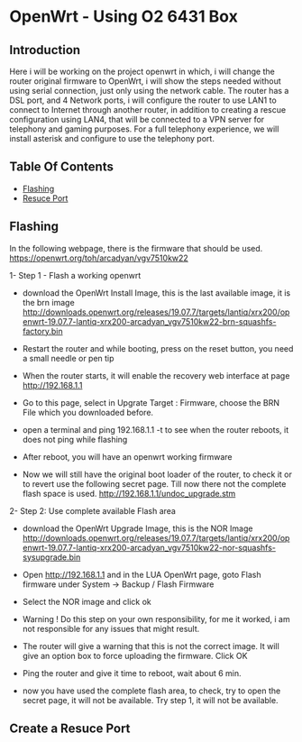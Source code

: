 # OpenWrt -  Using O2 6431 Box 

## Introduction
Here i will be working on the project openwrt in which, i will change the router original firmware to OpenWrt, i will show the steps needed without using serial connection, just only using the network cable. The router has a DSL port, and 4 Network ports, i will configure the router to use LAN1 to connect to Internet through another router, in addition to creating a rescue configuration using LAN4, that will be connected to a VPN server for telephony and gaming purposes. For a full telephony experience, we will install asterisk and configure to use the telephony port.

## Table Of Contents

<!-- toc -->

- [Flashing](#Flashing)
- [Resuce Port](#Create-a-Resuce-Port)

<!-- tocstop -->


## Flashing 
In the following webpage, there is the firmware that should be used.
https://openwrt.org/toh/arcadyan/vgv7510kw22

1- Step 1 - Flash a working openwrt 

- download the OpenWrt Install Image, this is the last available image, it is the brn image
http://downloads.openwrt.org/releases/19.07.7/targets/lantiq/xrx200/openwrt-19.07.7-lantiq-xrx200-arcadyan_vgv7510kw22-brn-squashfs-factory.bin

- Restart the router and while booting, press on the reset button, you need a small needle or pen tip

- When the router starts, it will enable the recovery web interface at page http://192.168.1.1

- Go to this page, select in Upgrate Target : Firmware, choose the BRN File which you downloaded before.

- open a terminal and ping 192.168.1.1 -t to see when the router reboots, it does not ping while flashing

- After reboot, you will have an openwrt working firmware

- Now we will still have the original boot loader of the router, to check it or to revert use the following secret page. Till now there not the complete flash space is used.
http://192.168.1.1/undoc_upgrade.stm

2- Step 2: Use complete available Flash area

- download the OpenWrt Upgrade Image, this is the NOR Image
http://downloads.openwrt.org/releases/19.07.7/targets/lantiq/xrx200/openwrt-19.07.7-lantiq-xrx200-arcadyan_vgv7510kw22-nor-squashfs-sysupgrade.bin

- Open http://192.168.1.1 and in the LUA OpenWrt page, goto Flash firmware under 
   System -> Backup / Flash Firmware

- Select the NOR image and click ok

- Warning ! Do this step on your own responsibility, for me it worked, i am not responsible for any issues that might result.

- The router will give a warning that this is not the correct image. It will give an option box to force uploading the firmware. Click OK

- Ping the router and give it time to reboot, wait about 6 min.

- now you have used the complete flash area, to check, try to open the secret page, it will not be available. Try step 1, it will not be available.


## Create a Resuce Port

